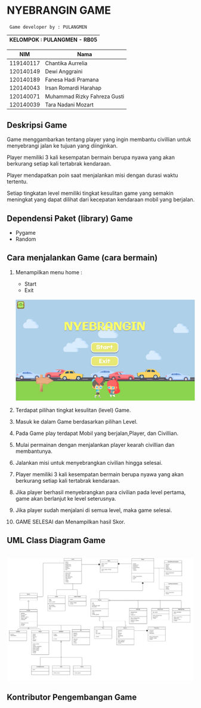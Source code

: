# NYEBRANGIN GAME
     Game developer by : PULANGMEN

| KELOMPOK : PULANGMEN - RB05 |
| ---------------- |

| NIM  | Nama |
| ----- | --- |
| 119140117  | Chantika Aurrelia |
| 120140149  | Dewi Anggraini  |
| 120140189  | Fanesa Hadi Pramana  |
| 120140043  | Irsan Romardi Harahap  |
| 120140071  | Muhammad Rizky Fahreza Gusti  |
| 120140039  | Tara Nadani Mozart  |


## Deskripsi Game

Game menggambarkan tentang player yang ingin membantu civillian untuk menyebrangi jalan ke tujuan yang diinginkan. 

Player memiliki 3 kali kesempatan bermain berupa nyawa yang akan berkurang setiap kali tertabrak kendaraan. 

Player mendapatkan poin saat menjalankan misi dengan durasi waktu tertentu. 

Setiap tingkatan level memiliki tingkat kesulitan game yang semakin meningkat yang dapat dilihat dari kecepatan kendaraan mobil yang berjalan.

## Dependensi Paket (library) Game 

- Pygame 
- Random

## Cara menjalankan Game (cara bermain) 

1. Menampilkan menu home : 
    - Start 
    - Exit

    <br />
    <img src="docs/menu.jpeg" width="500">

2. Terdapat pilihan tingkat kesulitan (level) Game.

3. Masuk ke dalam Game berdasarkan pilihan Level.

4. Pada Game play terdapat Mobil yang berjalan,Player, dan Civillian.

5. Mulai permainan dengan menjalankan player kearah civillian dan membantunya.

6. Jalankan misi untuk menyebrangkan civilian hingga selesai.

7. Player memiliki 3 kali kesempatan bermain berupa nyawa yang akan berkurang setiap kali tertabrak kendaraan.

8. Jika player berhasil menyebrangkan para civilian pada level pertama, game akan berlanjut ke level seterusnya.

9. Jika player sudah menjalani di semua level, maka game selesai.

10. GAME SELESAI dan Menampilkan hasil Skor.

## UML Class Diagram Game
<br />
<img src="docs/UML Class 2 - Nyebrangin .png" width="500">

## Kontributor Pengembangan Game

